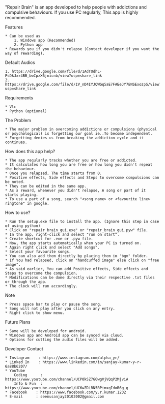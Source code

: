 "Repair Brain" is an app developed to help people with addictions and compulsive behaviours.
If you use PC regularly, This app is highly recommended.


Features

    * Can be used as 
        1. Windows app (Recommended)
        2. Python app
    * Rewards you if you didn't relapse (Contact developer if you want the way of rewarding).


Default Audios

    1. https://drive.google.com/file/d/1AdTOdhL-PsDkJxr4BB_bwCpzX6jnicnb/view?usp=share_link
    2. https://drive.google.com/file/d/1V_nD4IYJQWGq5aE7FAEeJY7BNSExozpS/view?usp=share_link


Requirements

    * Vlc
    * Python (optional)


The Problem

    * The major problem in overcoming addictions or compulsions (physical or psychological) is forgetting our goal ie..To become independent.
    * Forgetting denies us from breaking the addiction cycle and it continues.


How does this app help?

    * The app regularly tracks whether you are free or addicted.
    * It calculates how long you are free or how long you didn't repeat the behaviour.
    * Once you relapsed, The time starts from 0.
    * Positive effects, Side effects and Steps to overcome compulsions can be noted.
    * They can be edited in the same app.
    * As a reward, whenever you didn't relapse, A song or part of it starts playing.
    * To use a part of a song, search "<song name> or <favourite line> ringtone" in google.


 How to use?

    * Run the setup.exe file to install the app. (Ignore this step in case of using python)
    * Click on "repair_brain_gui.exe" or "repair_brain_gui.pyw" file.
    * In the app, right-click and select "run on start".
    * Create shortcut for .exe or .pyw file.
    * Now, the app starts automatically when your PC is turned on.
    * Again right click and select "Add songs".
    * Select your favourite songs.
    * You can also add them directly by placing them in "bgm" folder.
    * If You had relapsed, click on "handcuffed image" else click on "free image".
    * As said earlier, You can add Positive effects, Side effects and Steps to overcome the compulsion. 
    * Modifications can be done directly via their respective .txt files or through the app.
    * The clock will run accordingly. 


Note
  
    * Press space bar to play or pause the song.
    * Song will not play after you click on any entry.
    * Right click to show menu.


Future Plans

    * Same will be developed for android.
    * Windows app and Android app can be synced via cloud.
    * Options for cutting the audio files will be added.


Developer Contact

    * Instagram    : https://www.instagram.com/alpha_yr/
    * Linked In    : https://www.linkedin.com/in/sanjay-kumar-y-r-6a88b6207/
    * YouTube
        Coding      : https://www.youtube.com/channel/UCPOkSZ7GGwgVjVQqP2MjviA
        Info & Fun  : https://www.youtube.com/channel/UC6wZDLRN5RPimxqIdoR6g_g
    * Facebook    : https://www.facebook.com/y.r.kumar.1232
    * E-mail      : seenusanjay20102002@gmail.com
